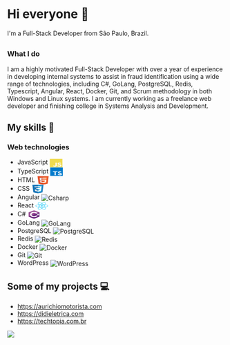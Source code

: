 # Hi everyone :wave:

I'm a Full-Stack Developer from São Paulo, Brazil.


  ##
### What I do

I am a highly motivated Full-Stack Developer with over a year of experience in developing internal systems to assist in fraud identification using a wide range of technologies, including C#, GoLang, PostgreSQL, Redis, Typescript, Angular, React, Docker, Git, and Scrum methodology in both Windows and Linux systems.
I am currently working as a freelance web developer and finishing college in Systems Analysis and Development.

## My skills 📜

### Web technologies

- JavaScript  <img align="center" alt="Js" height="20" width="30" src="https://raw.githubusercontent.com/devicons/devicon/master/icons/javascript/javascript-plain.svg">
- TypeScript  <img align="center" alt="Ts" height="20" width="30" src="https://raw.githubusercontent.com/devicons/devicon/master/icons/typescript/typescript-plain.svg">
- HTML  <img align="center" alt="HTML" height="20" width="30" src="https://raw.githubusercontent.com/devicons/devicon/master/icons/html5/html5-original.svg">
- CSS  <img align="center" alt="CSS" height="20" width="30" src="https://raw.githubusercontent.com/devicons/devicon/master/icons/css3/css3-original.svg">
- Angular  <img align="center" alt="Csharp" height="20" width="30" src="https://cdn.jsdelivr.net/gh/devicons/devicon@latest/icons/angular/angular-original.svg" />
- React  <img align="center" alt="React" height="20" width="30" src="https://raw.githubusercontent.com/devicons/devicon/master/icons/react/react-original.svg">
- C#  <img align="center" alt="Csharp" height="20" width="30" src="https://raw.githubusercontent.com/devicons/devicon/master/icons/csharp/csharp-original.svg">
- GoLang  <img align="center" alt="GoLang" height="20" width="30" src="https://cdn.jsdelivr.net/gh/devicons/devicon@latest/icons/go/go-original-wordmark.svg" />
- PostgreSQL  <img align="center" alt="PostgreSQL" height="20" width="30" src="https://cdn.jsdelivr.net/gh/devicons/devicon@latest/icons/postgresql/postgresql-original.svg" />
- Redis  <img align="center" alt="Redis" height="20" src="https://cdn.jsdelivr.net/gh/devicons/devicon@latest/icons/redis/redis-original.svg" />
- Docker  <img align="center" alt="Docker" height="20" src="https://cdn.jsdelivr.net/gh/devicons/devicon@latest/icons/docker/docker-original.svg" />
- Git  <img align="center" alt="Git" height="20" src="https://cdn.jsdelivr.net/gh/devicons/devicon@latest/icons/git/git-original.svg" />
- WordPress <img align="center" alt="WordPress" height="20" src="https://cdn.jsdelivr.net/gh/devicons/devicon@latest/icons/wordpress/wordpress-plain.svg" />
>

## Some of my projects 💻

- https://aurichiomotorista.com
- https://didieletrica.com
- https://techtopia.com.br

<div> 
 
  <a href="https://www.linkedin.com/in/matheus-gianetti-figueiredo-53558a168/" target="_blank"><img src="https://img.shields.io/badge/-LinkedIn-%230077B5?style=for-the-badge&logo=linkedin&logoColor=white" target="_blank"></a> 
  
</div>

